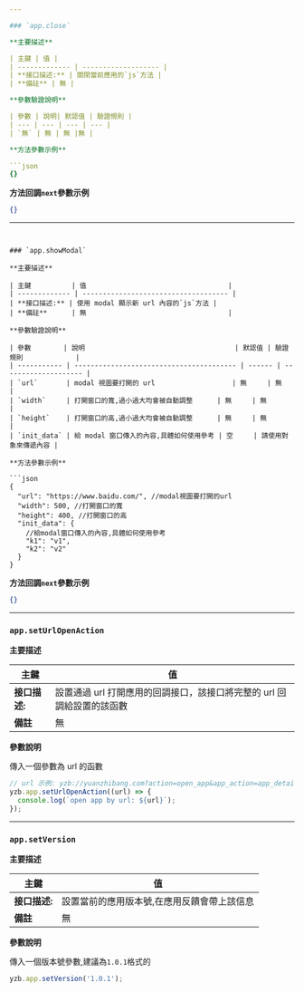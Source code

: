 ```yaml
---

### `app.close`

**主要描述**

| 主鍵 | 值 |
| ------------- | ------------------- |
| **接口描述:** | 關閉當前應用的`js`方法 |  
| **備註** | 無 |

**參數驗證說明**

| 參數 | 說明| 默認值 | 驗證規則 |
| --- | --- | --- | --- |
| `無` | 無 | 無 |無 |

**方法參數示例**

```json
{}
```

**方法回調`next`參數示例**

```json
{}
```

---
```


### `app.showModal`

**主要描述**

| 主鍵          | 值                                   |
| ------------- | ------------------------------------ |
| **接口描述:** | 使用 modal 顯示新 url 內容的`js`方法 |
| **備註**      | 無                                   |

**參數驗證說明**

| 參數        | 說明                                     | 默認值 | 驗證規則             |
| ----------- | ---------------------------------------- | ------ | -------------------- |
| `url`       | modal 視圖要打開的 url                   | 無     | 無                   |
| `width`     | 打開窗口的寬,過小過大均會被自動調整      | 無     | 無                   |
| `height`    | 打開窗口的高,過小過大均會被自動調整      | 無     | 無                   |
| `init_data` | 給 modal 窗口傳入的內容,具體如何使用參考 | 空     | 請使用對象來傳遞內容 |

**方法參數示例**

```json
{
  "url": "https://www.baidu.com/", //modal視圖要打開的url
  "width": 500, //打開窗口的寬
  "height": 400, //打開窗口的高
  "init_data": {
    //給modal窗口傳入的內容,具體如何使用參考
    "k1": "v1",
    "k2": "v2"
  }
}
```

**方法回調`next`參數示例**

```json
{}
```

---

### `app.setUrlOpenAction`

**主要描述**

| 主鍵          | 值                                                                     |
| ------------- | ---------------------------------------------------------------------- |
| **接口描述:** | 設置通過 url 打開應用的回調接口，該接口將完整的 url 回調給設置的該函數 |
| **備註**      | 無                                                                     |

**參數說明**

傳入一個參數為 url 的函數

```javascript
// url 示例: yzb://yuanzhibang.com?action=open_app&app_action=app_detail&app_id=101170
yzb.app.setUrlOpenAction((url) => {
  console.log(`open app by url: ${url}`);
});
```

---

### `app.setVersion`

**主要描述**

| 主鍵          | 值                                          |
| ------------- | ------------------------------------------- |
| **接口描述:** | 設置當前的應用版本號,在應用反饋會帶上該信息 |
| **備註**      | 無                                          |

**參數說明**

傳入一個版本號參數,建議為`1.0.1`格式的

```javascript
yzb.app.setVersion('1.0.1');
```
